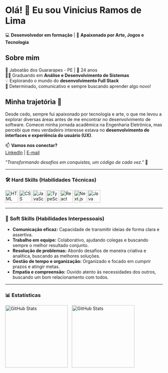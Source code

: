 # Olá! 👋 Eu sou Vinicius Ramos de Lima  

💻 **Desenvolvedor em formação** | 🎨 **Apaixonado por Arte, Jogos e Tecnologia**  

## Sobre mim  
📍 Jaboatão dos Guararapes - PE | 📅 24 anos  
👨‍🎓 Graduando em **Análise e Desenvolvimento de Sistemas**  
💡 Explorando o mundo do **desenvolvimento Full Stack**  
🎯 Determinado, comunicativo e sempre buscando aprender algo novo! 
  
## Minha trajetória 🚀  
Desde cedo, sempre fui apaixonado por tecnologia e arte, o que me levou a explorar diversas áreas antes de me encontrar no desenvolvimento de software. Comecei minha jornada acadêmica na Engenharia Eletrônica, mas percebi que meu verdadeiro interesse estava no **desenvolvimento de interfaces e experiência do usuário (UX)**.  

📫 **Vamos nos conectar?**  
[LinkedIn](https://www.linkedin.com/in/viniciusramosl/) | [E-mail](mailto:viniciuslima.r21@gmail.com)  

_"Transformando desafios em conquistas, um código de cada vez."_ 🚀  

---
### 🛠️ **Hard Skills (Habilidades Técnicas)**

<p align="left">
  <img src="https://cdn.jsdelivr.net/gh/devicons/devicon@latest/icons/html5/html5-original.svg" title="HTML" width="40"/>
  <img src="https://cdn.jsdelivr.net/gh/devicons/devicon@latest/icons/css3/css3-original.svg" title="CSS" width="40"/>
  <img src="https://cdn.jsdelivr.net/gh/devicons/devicon@latest/icons/javascript/javascript-original.svg" title="JavaScript" width="40"/>
  <img src="https://cdn.jsdelivr.net/gh/devicons/devicon@latest/icons/typescript/typescript-original.svg" title="TypeScript" width="40"/>
  <img src="https://cdn.jsdelivr.net/gh/devicons/devicon@latest/icons/react/react-original.svg" title="React" width="40"/>
  <img src="https://cdn.jsdelivr.net/gh/devicons/devicon@latest/icons/nextjs/nextjs-original.svg" title="Next.js" width="40"/>
  <img src="https://cdn.jsdelivr.net/gh/devicons/devicon@latest/icons/java/java-original.svg" title="Java" width="40"/>


---

### 🌱 **Soft Skills (Habilidades Interpessoais)**

- **Comunicação eficaz:** Capacidade de transmitir ideias de forma clara e assertiva.
- **Trabalho em equipe:** Colaborativo, ajudando colegas e buscando sempre o melhor resultado conjunto.
- **Resolução de problemas:** Abordo desafios de maneira criativa e analítica, buscando as melhores soluções.
- **Gestão de tempo e organização:** Organizado e focado em cumprir prazos e atingir metas.
- **Empatia e compreensão:** Ouvido atento às necessidades dos outros, buscando um bom relacionamento com todos.

---

### 📊 Estatísticas

<p>
  <img 
    align="left" 
    alt="GitHub Stats" 
    height="200" 
    style="padding-right: 10px;" 
    src="https://github-readme-stats.vercel.app/api?username=viniciusramosl&show_icons=true&theme=tokyonight&include_all_commits=true&locale=pt-br" 
  />

<img 
      align="left" 
      alt="GitHub Stats" 
      height="200" 
      src="https://github-readme-stats.vercel.app/api/top-langs/?username=viniciusramosl&theme=tokyonight&layout=compact&custom_title=Tecnologias&langs_count=9" 
  />

</p>
